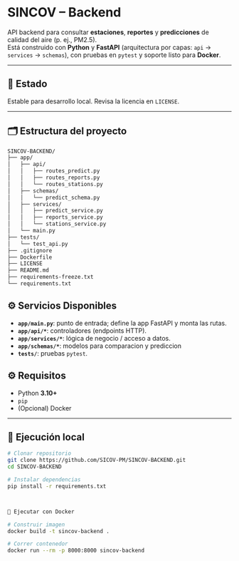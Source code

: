 # SINCOV – Backend

API backend para consultar **estaciones**, **reportes** y **predicciones** de calidad del aire (p. ej., PM2.5).  
Está construido con **Python** y **FastAPI** (arquitectura por capas: `api` → `services` → `schemas`), con pruebas en `pytest` y soporte listo para **Docker**.

---

## 🚧 Estado
Estable para desarrollo local. Revisa la licencia en `LICENSE`.

---

## 🗂️ Estructura del proyecto
```bash
SINCOV-BACKEND/
├── app/
│   ├── api/
│   │   ├── routes_predict.py
│   │   ├── routes_reports.py
│   │   └── routes_stations.py
│   ├── schemas/
│   │   └── predict_schema.py
│   ├── services/
│   │   ├── predict_service.py
│   │   ├── reports_service.py
│   │   └── stations_service.py
│   └── main.py
├── tests/
│   └── test_api.py
├── .gitignore
├── Dockerfile
├── LICENSE
├── README.md
├── requirements-freeze.txt
└── requirements.txt
```

## ⚙️ Servicios Disponibles


- **`app/main.py`**: punto de entrada; define la app FastAPI y monta las rutas.
- **`app/api/*`**: controladores (endpoints HTTP).
- **`app/services/*`**: lógica de negocio / acceso a datos.
- **`app/schemas/*`**: modelos para comparacion y prediccion
- **`tests/`**: pruebas `pytest`.

## ⚙️ Requisitos

- Python **3.10+**
- `pip`
- (Opcional) Docker

---

## 🚀 Ejecución local

```bash
# Clonar repositorio
git clone https://github.com/SICOV-PM/SINCOV-BACKEND.git
cd SINCOV-BACKEND

# Instalar dependencias
pip install -r requirements.txt



🐳 Ejecutar con Docker

# Construir imagen
docker build -t sincov-backend .

# Correr contenedor
docker run --rm -p 8000:8000 sincov-backend

